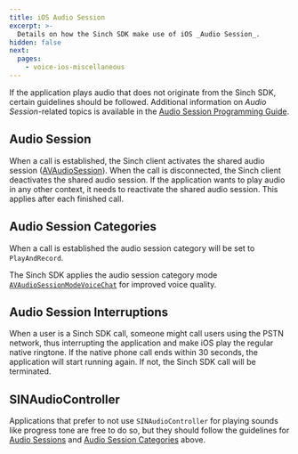 ```yaml
---
title: iOS Audio Session
excerpt: >-
  Details on how the Sinch SDK make use of iOS _Audio Session_.
hidden: false
next:
  pages:
    - voice-ios-miscellaneous
---
```


If the application plays audio that does not originate from the Sinch SDK, certain guidelines should be followed. Additional information on _Audio Session_-related topics is available in the [Audio Session Programming Guide](https://developer.apple.com/library/archive/documentation/Audio/Conceptual/AudioSessionProgrammingGuide/Introduction/Introduction.html).

## Audio Session

When a call is established, the Sinch client activates the shared audio session ([AVAudioSession](https://developer.apple.com/library/archive/documentation/Audio/Conceptual/AudioSessionProgrammingGuide/Introduction/Introduction.html)). When the call is disconnected, the Sinch client deactivates the shared audio session. If the application wants to play audio in any other context, it needs to reactivate the shared audio session. This applies after each finished call.

## Audio Session Categories

When a call is established the audio session category will be set to `PlayAndRecord`. 

The Sinch SDK applies the audio session category mode [`AVAudioSessionModeVoiceChat`](https://developer.apple.com/documentation/avfoundation/avaudiosessionmodevoicechat?language=objc) for improved voice quality.

## Audio Session Interruptions

When a user is a  Sinch SDK call, someone might call users using the PSTN network, thus interrupting the application and make iOS play the regular native ringtone. If the native phone call ends within 30 seconds, the application will start running again. If not, the Sinch SDK call will be terminated.

## SINAudioController

Applications that prefer to not use `SINAudioController` for playing sounds like progress tone are free to do so, but they should follow the guidelines for [Audio Sessions](#audio-session) and [Audio Session Categories](#audio-session-categories) above.
